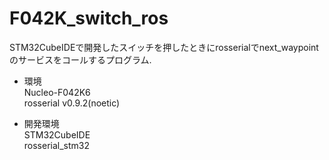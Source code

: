# F042K_switch_ros
STM32CubeIDEで開発したスイッチを押したときにrosserialでnext_waypointのサービスをコールするプログラム.<br>
- 環境<br>
  Nucleo-F042K6<br>
  rosserial v0.9.2(noetic)

- 開発環境<br>
  STM32CubeIDE<br>
  rosserial_stm32

